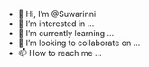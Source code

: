 - 👋 Hi, I’m @Suwarinni
- 👀 I’m interested in ...
- 🌱 I’m currently learning ...
- 💞️ I’m looking to collaborate on ...
- 📫 How to reach me ...

<!---
Suwarinni/Suwarinni is a ✨ special ✨ repository because its `README.md` (this file) appears on your GitHub profile.
You can click the Preview link to take a look at your changes.
--->
